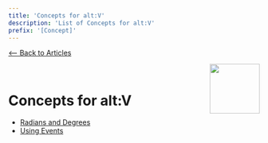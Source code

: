 ```yaml
---
title: 'Concepts for alt:V'
description: 'List of Concepts for alt:V'
prefix: '[Concept]'
---
```


[<-- Back to Articles](../index.md)

<img src="https://i.imgur.com/CArM62I.png" height="100" align="right">&nbsp;&nbsp;

# Concepts for alt:V

-   [Radians and Degrees](./radians-degrees.md)
-   [Using Events](./using-events.md)
